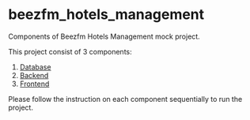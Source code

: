 # beezfm_hotels_management
Components of Beezfm Hotels Management mock project.

This project consist of 3 components: 

1. [Database](https://github.com/trixt63/beezfm_database)
2. [Backend](https://github.com/trixt63/beezfm_backend)
3. [Frontend](https://github.com/trixt63/beezfm_frontend)

Please follow the instruction on each component sequentially to run the project.
